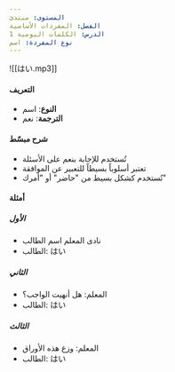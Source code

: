 ```yaml
---
المستوى: مبتدئ
الفصل: المفردات الأساسية
الدرس: الكلمات اليومية 1
نوع المفردة: اسم
---
```


![[はい.mp3]]

#### التعريف

- **النوع**: اسم
- **الترجمة**: نعم

#### شرح مبسّط

- تُستخدم للإجابة بنعم على الأسئلة
- تعتبر أسلوباً بسيطاً للتعبير عن الموافقة
- تُستخدم كشكل بسيط من "حاضر" أو "أمرك"

#### أمثلة

##### الأول

- نادى المعلم اسم الطالب
- الطالب: はい

##### الثاني

- المعلم: هل أنهيت الواجب؟
- الطالب: はい

##### الثالث

- المعلم: وزع هذه الأوراق
- الطالب: はい